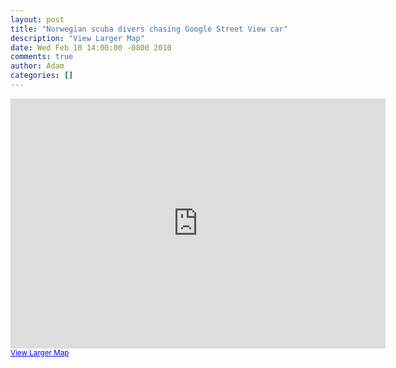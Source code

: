 ```yaml
---
layout: post
title: "Norwegian scuba divers chasing Google Street View car"
description: "View Larger Map"
date: Wed Feb 10 14:00:00 -0800 2010
comments: true
author: Adam
categories: []
---
```


<iframe marginheight="0" scrolling="no" src="http://maps.google.com/maps?f=q&amp;source=embed&amp;hl=en&amp;geocode=&amp;q=rugdeveien+39+bergen&amp;sll=59.913801,10.73882&amp;sspn=0.000449,0.001635&amp;ie=UTF8&amp;hq=&amp;hnear=Rugdeveien+39,+5097+Bergen,+Hordaland,+Norway&amp;t=h&amp;layer=c&amp;cbll=60.360884,5.369468&amp;panoid=vIlVwLm8kDoxekaRJ0MwdQ&amp;cbp=13,308.56,,0,7.36&amp;ll=60.360883,5.369267&amp;spn=0,359.996985&amp;z=18&amp;iwloc=A&amp;output=svembed" marginwidth="0" frameborder="0" height="400px" width="600px"></iframe><br /><small><a href="http://maps.google.com/maps?f=q&amp;source=embed&amp;hl=en&amp;geocode=&amp;q=rugdeveien+39+bergen&amp;sll=59.913801,10.73882&amp;sspn=0.000449,0.001635&amp;ie=UTF8&amp;hq=&amp;hnear=Rugdeveien+39,+5097+Bergen,+Hordaland,+Norway&amp;t=h&amp;layer=c&amp;cbll=60.360884,5.369468&amp;panoid=vIlVwLm8kDoxekaRJ0MwdQ&amp;cbp=13,308.56,,0,7.36&amp;ll=60.360883,5.369267&amp;spn=0,359.996985&amp;z=18&amp;iwloc=A" style="color: #0000ff; text-align: left;">View Larger Map</a></small>
